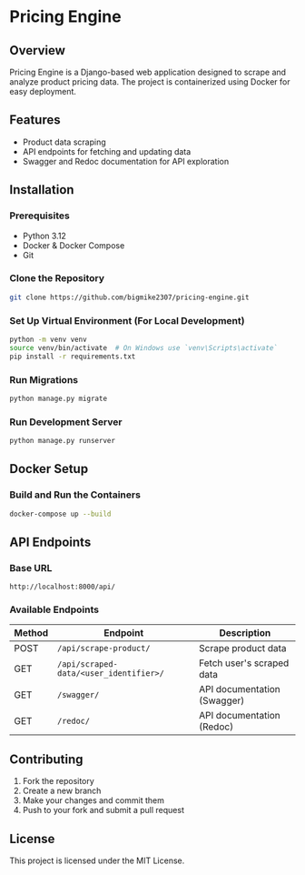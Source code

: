 # Pricing Engine

## Overview
Pricing Engine is a Django-based web application designed to scrape and analyze product pricing data. The project is containerized using Docker for easy deployment.

## Features
- Product data scraping
- API endpoints for fetching and updating data
- Swagger and Redoc documentation for API exploration

## Installation
### Prerequisites
- Python 3.12
- Docker & Docker Compose
- Git

### Clone the Repository
```sh
git clone https://github.com/bigmike2307/pricing-engine.git

```

### Set Up Virtual Environment (For Local Development)
```sh
python -m venv venv
source venv/bin/activate  # On Windows use `venv\Scripts\activate`
pip install -r requirements.txt
```

[//]: # (### Environment Variables)

[//]: # (Create a `.env` file and configure the required environment variables:)

[//]: # (```)

[//]: # (DJANGO_SECRET_KEY=your_secret_key)

[//]: # (DEBUG=True)

[//]: # (DATABASE_URL=sqlite:///db.sqlite3  # Change this for production)

[//]: # (```)

### Run Migrations
```sh
python manage.py migrate
```

### Run Development Server
```sh
python manage.py runserver
```

## Docker Setup
### Build and Run the Containers
```sh
docker-compose up --build
```

## API Endpoints
### Base URL
```
http://localhost:8000/api/
```

### Available Endpoints
| Method | Endpoint                              | Description                     |
|--------|--------------------------------------|---------------------------------|
| POST   | `/api/scrape-product/`               | Scrape product data            |
| GET    | `/api/scraped-data/<user_identifier>/` | Fetch user's scraped data      |
| GET    | `/swagger/`                          | API documentation (Swagger)    |
| GET    | `/redoc/`                            | API documentation (Redoc)      |



## Contributing
1. Fork the repository
2. Create a new branch
3. Make your changes and commit them
4. Push to your fork and submit a pull request

## License
This project is licensed under the MIT License.

